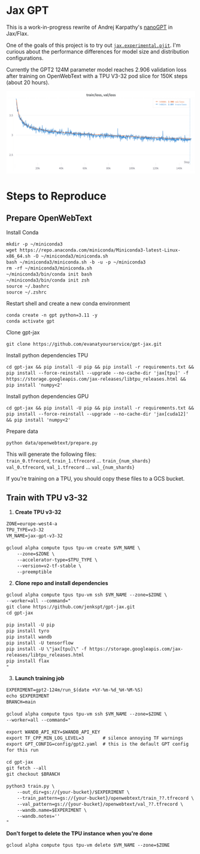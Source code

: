 Jax GPT
=======

This is a work-in-progress rewrite of Andrej Karpathy's [nanoGPT](https://github.com/karpathy/nanoGPT) in Jax/Flax.

One of the goals of this project is to try out [`jax.experimental.pjit`](https://jax.readthedocs.io/en/latest/jax-101/08-pjit.html). I'm curious about the performance differences for model size and distribution configurations.

Currently the GPT2 124M parameter model reaches 2.906 validation loss after training on OpenWebText with a TPU V3-32 pod slice for 150K steps (about 20 hours).

![GPT2 125M loss curve](assets/gpt2_124M_loss.png)

# Steps to Reproduce
## Prepare OpenWebText

Install Conda
```shell
mkdir -p ~/miniconda3
wget https://repo.anaconda.com/miniconda/Miniconda3-latest-Linux-x86_64.sh -O ~/miniconda3/miniconda.sh
bash ~/miniconda3/miniconda.sh -b -u -p ~/miniconda3
rm -rf ~/miniconda3/miniconda.sh
~/miniconda3/bin/conda init bash
~/miniconda3/bin/conda init zsh
source ~/.bashrc
source ~/.zshrc
```

Restart shell and create a new conda environment
```shell
conda create -n gpt python=3.11 -y
conda activate gpt
```

Clone gpt-jax
```shell
git clone https://github.com/evanatyourservice/gpt-jax.git
```

Install python dependencies TPU
```shell
cd gpt-jax && pip install -U pip && pip install -r requirements.txt && pip install --force-reinstall --upgrade --no-cache-dir 'jax[tpu]' -f https://storage.googleapis.com/jax-releases/libtpu_releases.html && pip install 'numpy<2'
```

Install python dependencies GPU
```shell
cd gpt-jax && pip install -U pip && pip install -r requirements.txt && pip install --force-reinstall --upgrade --no-cache-dir 'jax[cuda12]' && pip install 'numpy<2'
```

Prepare data
```shell
python data/openwebtext/prepare.py
```

This will generate the following files:  
`train_0.tfrecord`, `train_1.tfrecord` ... `train_{num_shards}`  
`val_0.tfrecord`, `val_1.tfrecord` ... `val_{num_shards}`

If you're training on a TPU, you should copy these files to a GCS bucket.

## Train with TPU v3-32

1. __Create TPU v3-32__
```shell
ZONE=europe-west4-a
TPU_TYPE=v3-32
VM_NAME=jax-gpt-v3-32

gcloud alpha compute tpus tpu-vm create $VM_NAME \
    --zone=$ZONE \
    --accelerator-type=$TPU_TYPE \
    --version=v2-tf-stable \
    --preemptible
```

2. __Clone repo and install dependencies__
```shell
gcloud alpha compute tpus tpu-vm ssh $VM_NAME --zone=$ZONE \
--worker=all --command="
git clone https://github.com/jenkspt/gpt-jax.git
cd gpt-jax

pip install -U pip
pip install tyro
pip install wandb
pip install -U tensorflow
pip install -U \"jax[tpu]\" -f https://storage.googleapis.com/jax-releases/libtpu_releases.html
pip install flax
"
```

3. __Launch training job__
```shell
EXPERIMENT=gpt2-124m/run_$(date +%Y-%m-%d_%H-%M-%S)
echo $EXPERIMENT
BRANCH=main

gcloud alpha compute tpus tpu-vm ssh $VM_NAME --zone=$ZONE \
--worker=all --command="

export WANDB_API_KEY=$WANDB_API_KEY
export TF_CPP_MIN_LOG_LEVEL=3       # silence annoying TF warnings
export GPT_CONFIG=config/gpt2.yaml  # this is the default GPT config for this run

cd gpt-jax
git fetch --all
git checkout $BRANCH

python3 train.py \
    --out_dir=gs://{your-bucket}/$EXPERIMENT \
    --train_pattern=gs://{your-bucket}/openwebtext/train_??.tfrecord \
    --val_pattern=gs://{your-bucket}/openwebtext/val_??.tfrecord \
    --wandb.name=$EXPERIMENT \
    --wandb.notes=''
"
```

__Don't forget to delete the TPU instance when you're done__
```shell
gcloud alpha compute tpus tpu-vm delete $VM_NAME --zone=$ZONE
```